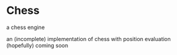 # Chess
a chess engine

an (incomplete) implementation of chess with position evaluation (hopefully) coming soon
